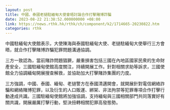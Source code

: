 ```yaml
---
layout: post
title: 中國、泰國老撾駐緬甸大使會晤討論合作打擊賭博詐騙
date: 2023-08-22 21:38:52.000000000 +08:00
link: https://news.rthk.hk/rthk/ch/component/k2/1714665-20230822.htm
categories: rthk
---
```


中國駐緬甸大使館表示，大使陳海與泰國駐緬甸大使、老撾駐緬甸大使舉行三方會晤，就合作打擊賭博詐騙犯罪問題溝通協調。

三方一致認為，當前賭詐問題猖獗，嚴重損害包括三國在內地區國家民衆的生命財產安全，三國駐緬甸使館高度關注，持續開展工作。針對相關求助等訴求，三國使館全力協調緬甸開展搜查解救，並協助加大打擊賭詐集團的力度。

三方強調，中國、泰國、緬甸、老撾警方在泰國清邁開會，就開展針對電信網絡詐騙和網絡賭博犯罪，以及衍生的人口販運、綁架、非法拘禁等犯罪專項合作打擊行動達成共識。三國駐緬甸使館將加強協調，支持緬甸與三國相關部門共同落實好有關共識，開展嚴厲打擊行動，堅決扭轉相關犯罪高發態勢。
